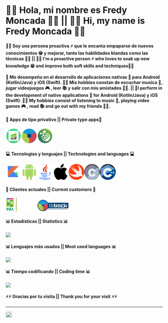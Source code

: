 # 👋🏼 Hola, mi nombre es Fredy Moncada ✌🏼 || 👋🏼 Hi, my name is Fredy Moncada ✌🏼
#### 👦🏼 Soy una persona proactiva ⚡️ que le encanta empaparse de nuevos conocimientos 😁 y mejorar, tanto las habilidades blandas como las técnicas 🤘🏼 || 👦🏼 I'm a proactive person ⚡️ who loves to soak up new knowledge 😁 and improve both soft skills and techniques🤘🏼
#### 🔋 Me desempeño en el desarrollo de aplicaciones nativas 📱 para Android (Kotlin/Java) y iOS (Swift). 🙌🏼 Mis hobbies constan de escuchar musica 🎵, jugar videojuegos 🎮 , leer 📚 y salir con mis amistades 🕺🏼. || 🔋I perform in the development of native applications 📱 for Android (Kotlin/Java) y iOS (Swift). 🙌🏼 My hobbies consist of listening to music 🎵, playing video games 🎮 , read 📚 and go out with my friends 🕺🏼.
####
#### 📱 Apps de tipo privativo || Private type apps📱
<img src="https://github.com/TioComeGfas/TioComeGfas/blob/main/omsi.png" width=10% height=10%><img src="https://github.com/TioComeGfas/TioComeGfas/blob/main/sada.png" width=10% height=10%><img src="https://github.com/TioComeGfas/TioComeGfas/blob/main/ost.png" width=10% height=10%> 
####
#### 💻 Tecnologías y lenguajes || Technologies and languages 💻
<img src="https://raw.githubusercontent.com/TioComeGfas/TioComeGfas/feca323a2cc699910b81fac11093b8594eca40b0/kotlin.svg" width=10% height=10%><img src="https://raw.githubusercontent.com/TioComeGfas/TioComeGfas/main/android.png" width=10% height=10%><img src="https://raw.githubusercontent.com/TioComeGfas/TioComeGfas/main/java.png" width=10% height=10%><img src="https://raw.githubusercontent.com/TioComeGfas/TioComeGfas/main/apple.png" width=10% height=10%><img src="https://raw.githubusercontent.com/TioComeGfas/TioComeGfas/main/swift.png" width=10% height=10%><img src="https://github.com/TioComeGfas/TioComeGfas/blob/main/c%20(1).png" width=10% height=10%><img 
src="https://github.com/TioComeGfas/TioComeGfas/blob/main/c.png" width=10% height=10%>
####
#### 💎 Clientes actuales || Current customers 💎
<img src="https://github.com/TioComeGfas/TioComeGfas/blob/main/inia.png" width=20% height=20%><img src="https://github.com/TioComeGfas/TioComeGfas/blob/main/lb-track.jpg" width=20% height=20%>
####
#### 📊 Estadísticas || Statistics 📊
<a href="https://github.com/anuraghazra/github-readme-stats">
  <img align="center" src="https://github-readme-stats.vercel.app/api?username=TioComeGfas&count_private=true&show_icons=true&theme=buefy&include_all_commits=true&locale=es"/>
</a>

####
#### 📊 Lenguajes más usados || Most used languages 📊
<a href="https://github.com/anuraghazra/github-readme-stats">
  <img align="center" src="https://github-readme-stats.vercel.app/api/top-langs/?username=TioComeGfas&langs_count=5&theme=buefy&locale=es&layout=compact" />
</a>

####
#### 📊 Tiempo codificando || Coding time 📊
<a href="https://github.com/anuraghazra/github-readme-stats">
  <img align="center" src="https://github-readme-stats.vercel.app/api/wakatime?username=TioComeGfas" />
</a>

#### ⚡️⚡️ Gracias por tu visita || Thank you for your visit ⚡️⚡️

***

<img align="center" src="https://media.giphy.com/media/wGEymBvo6FUlR9bbda/giphy-downsized.gif" width=20% height=20%/>
